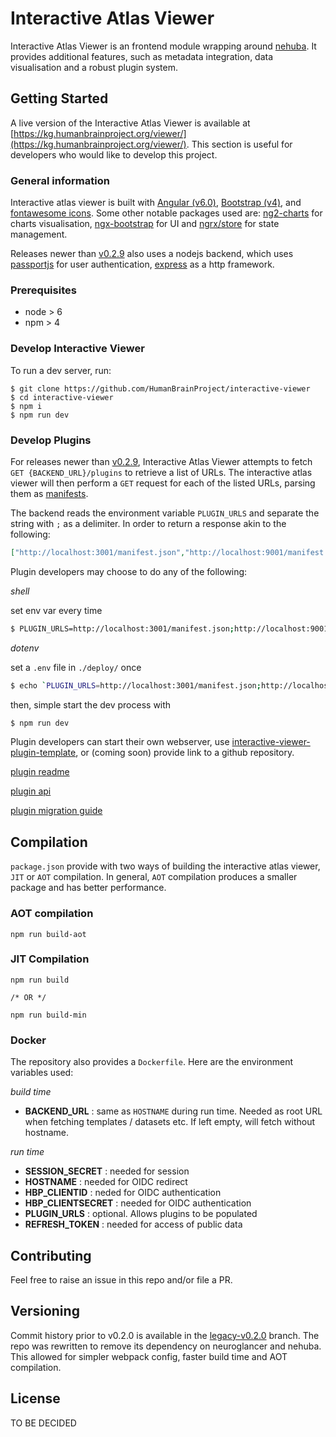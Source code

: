 # Interactive Atlas Viewer

Interactive Atlas Viewer is an frontend module wrapping around [nehuba](https://github.com/HumanBrainProject/nehuba). It provides additional features, such as metadata integration, data visualisation and a robust plugin system.

## Getting Started

A live version of the Interactive Atlas Viewer is available at [https://kg.humanbrainproject.org/viewer/](https://kg.humanbrainproject.org/viewer/). This section is useful for developers who would like to develop this project.

### General information
Interactive atlas viewer is built with [Angular (v6.0)](https://angular.io/), [Bootstrap (v4)](http://getbootstrap.com/), and [fontawesome icons](https://fontawesome.com/). Some other notable packages used are: [ng2-charts](https://valor-software.com/ng2-charts/) for charts visualisation, [ngx-bootstrap](https://valor-software.com/ngx-bootstrap/) for UI and [ngrx/store](https://github.com/ngrx/platform) for state management. 

Releases newer than [v0.2.9](https://github.com/HumanBrainProject/interactive-viewer/tree/v0.2.9) also uses a nodejs backend, which uses [passportjs](http://www.passportjs.org/) for user authentication, [express](https://expressjs.com/) as a http framework.

### Prerequisites

- node > 6
- npm > 4

### Develop Interactive Viewer

To run a dev server, run:

```
$ git clone https://github.com/HumanBrainProject/interactive-viewer
$ cd interactive-viewer
$ npm i
$ npm run dev
```

### Develop Plugins

For releases newer than [v0.2.9](https://github.com/HumanBrainProject/interactive-viewer/tree/v0.2.9), Interactive Atlas Viewer attempts to fetch `GET {BACKEND_URL}/plugins` to retrieve a list of URLs. The interactive atlas viewer will then perform a `GET` request for each of the listed URLs, parsing them as [manifests](src/plugin_examples/README.md#Manifest%20JSON).

The backend reads the environment variable `PLUGIN_URLS` and separate the string with `;` as a delimiter. In order to return a response akin to the following:

```JSON
["http://localhost:3001/manifest.json","http://localhost:9001/manifest.json"]
```

Plugin developers may choose to do any of the following:

_shell_

set env var every time

```bash
$ PLUGIN_URLS=http://localhost:3001/manifest.json;http://localhost:9001/manifest.json npm run dev
```

_dotenv_

set a `.env` file in `./deploy/` once

```bash
$ echo `PLUGIN_URLS=http://localhost:3001/manifest.json;http://localhost:9001/manifest.json` > ./deploy/.env
```

then, simple start the dev process with

```bash
$ npm run dev
```

Plugin developers can start their own webserver, use [interactive-viewer-plugin-template](https://github.com/HumanBrainProject/interactive-viewer-plugin-template), or (coming soon) provide link to a github repository.


[plugin readme](src/plugin_examples/README.md)

[plugin api](src/plugin_examples/plugin_api.md)

[plugin migration guide](src/plugin_examples/migrationGuide.md)


## Compilation

`package.json` provide with two ways of building the interactive atlas viewer, `JIT` or `AOT` compilation. In general, `AOT` compilation produces a smaller package and has better performance. 

### AOT compilation

```
npm run build-aot
```

### JIT Compilation
```
npm run build

/* OR */

npm run build-min
```

### Docker

The repository also provides a `Dockerfile`. Here are the environment variables used:

_build time_
- __BACKEND_URL__ : same as `HOSTNAME` during run time. Needed as root URL when fetching templates / datasets etc. If left empty, will fetch without hostname.

_run time_

- __SESSION_SECRET__ : needed for session
- __HOSTNAME__ : needed for OIDC redirect
- __HBP_CLIENTID__ : neded for OIDC authentication
- __HBP_CLIENTSECRET__ : needed for OIDC authentication
- __PLUGIN_URLS__ : optional. Allows plugins to be populated
- __REFRESH_TOKEN__ : needed for access of public data

## Contributing

Feel free to raise an issue in this repo and/or file a PR. 

## Versioning

Commit history prior to v0.2.0 is available in the [legacy-v0.2.0](https://github.com/HumanBrainProject/interactive-viewer/tree/legacy-v0.2.0) branch. The repo was rewritten to remove its dependency on neuroglancer and nehuba. This allowed for simpler webpack config, faster build time and AOT compilation. 

## License

TO BE DECIDED